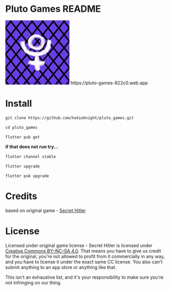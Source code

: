 # Pluto Games README
<img src="./images/icon-512-maskable.png" alt="logo" width="200"/>
https://pluto-games-822c0.web.app

# Install
```
git clone https://github.com/hokieknight/pluto_games.git
```
```
cd pluto_games
```
```
flutter pub get
```

**if that does not run try...**
```
flutter channel stable
```
```
flutter upgrade
```
```
flutter pub upgrade
```

# Credits
based on original game - [Secret Hitler](https://www.secrethitler.com/)

# License
Licensed under original game license -
Secret Hitler is licensed under [Creative Commons BY–NC–SA 4.0](https://creativecommons.org/licenses/by-nc-sa/4.0/). That means you have to give us credit for the original, you're not allowed to profit from it commercially in any way, and you have to license it under the exact same CC license. You also can't submit anything to an app store or anything like that.

This isn't an exhaustive list, and it's your responsibility to make sure you're not infringing on our thing.

